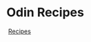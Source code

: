 <h1>Odin Recipes </h1>
<img ="1.jpg">
<a href ="https://github.com/Mortal5631/recipes.git"> Recipes</a>
